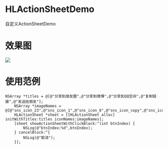 # HLActionSheetDemo
自定义ActionSheetDemo

# 效果图
![](https://github.com/Joker-King/HLActionSheetDemo/blob/master/Simulator%20Screen%20Shot.png)

# 使用范例
```
NSArray *titles = @[@"分享到朋友圈",@"分享到微博",@"分享到QQ空间",@"复制链接",@"发送给朋友"];
    NSArray *imageNames = @[@"sns_icon_23",@"sns_icon_1",@"sns_icon_6",@"sns_icon_copy",@"sns_icon_f"];
    HLActionSheet *sheet = [[HLActionSheet alloc] initWithTitles:titles iconNames:imageNames];
    [sheet showActionSheetWithClickBlock:^(int btnIndex) {
        NSLog(@"btnIndex:%d",btnIndex);
    } cancelBlock:^{
        NSLog(@"取消");
    }];
```

